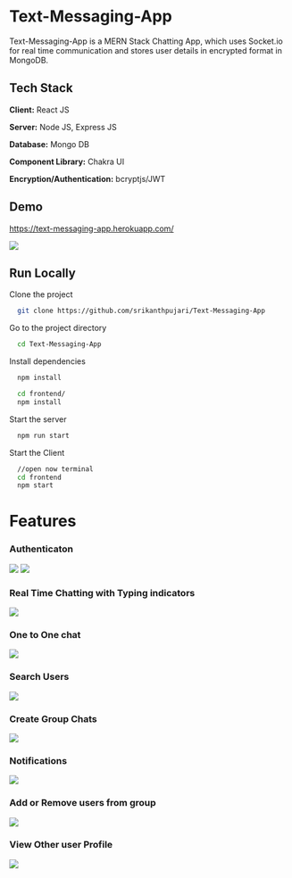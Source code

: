 # Text-Messaging-App

Text-Messaging-App is a MERN Stack Chatting App, which uses Socket.io for real time communication and stores user details in encrypted format in MongoDB.

## Tech Stack

**Client:** React JS

**Server:** Node JS, Express JS

**Database:** Mongo DB

**Component Library:** Chakra UI

**Encryption/Authentication:** bcryptjs/JWT

## Demo

https://text-messaging-app.herokuapp.com/

![](https://github.com/srikanthpujari/Text-Messaging-App/blob/master/screenshots/login.PNG)

## Run Locally

Clone the project

```bash
  git clone https://github.com/srikanthpujari/Text-Messaging-App
```

Go to the project directory

```bash
  cd Text-Messaging-App
```

Install dependencies

```bash
  npm install
```

```bash
  cd frontend/
  npm install
```

Start the server

```bash
  npm run start
```

Start the Client

```bash
  //open now terminal
  cd frontend
  npm start
```

# Features

### Authenticaton

![](https://github.com/srikanthpujari/Text-Messaging-App/blob/master/screenshots/login.PNG)
![](https://github.com/srikanthpujari/Text-Messaging-App/blob/master/screenshots/signup.PNG)

### Real Time Chatting with Typing indicators

![](https://github.com/srikanthpujari/Text-Messaging-App/blob/master/screenshots/typing.PNG)

### One to One chat

![](https://github.com/srikanthpujari/Text-Messaging-App/blob/master/screenshots/one-to-one%20chat.PNG)

### Search Users

![](https://github.com/srikanthpujari/Text-Messaging-App/blob/master/screenshots/search%20user.PNG)

### Create Group Chats

![](https://github.com/srikanthpujari/Text-Messaging-App/blob/master/screenshots/create%20group%20chat.PNG)

### Notifications

![](https://github.com/srikanthpujari/Text-Messaging-App/blob/master/screenshots/notification.PNG)

### Add or Remove users from group

![](https://github.com/srikanthpujari/Text-Messaging-App/blob/master/screenshots/add%20remove%20user%20group.PNG)

### View Other user Profile

![](https://github.com/srikanthpujari/Text-Messaging-App/blob/master/screenshots/other%20user%20profile.PNG)
